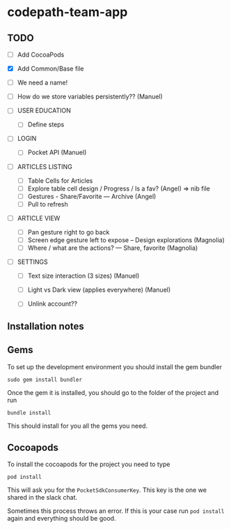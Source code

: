 # codepath-team-app

## TODO

- [ ] Add CocoaPods
- [x] Add Common/Base file
- [ ] We need a name!
- [ ] How do we store variables persistently?? (Manuel)

- [ ] USER EDUCATION
  - [ ] Define steps

- [ ] LOGIN
  - [ ] Pocket API (Manuel)

- [ ] ARTICLES LISTING
  - [ ] Table Cells for Articles
  - [ ] Explore table cell design / Progress / Is a fav? (Angel) => nib file
  - [ ] Gestures - Share/Favorite — Archive (Angel)
  - [ ] Pull to refresh

- [ ] ARTICLE VIEW 
  - [ ] Pan gesture right to go back
  - [ ] Screen edge gesture left to expose – Design explorations (Magnolia)
  - [ ] Where / what are the actions? — Share, favorite (Magnolia)
 
- [ ] SETTINGS
  - [ ] Text size interaction (3 sizes) (Manuel)
  - [ ] Light vs Dark view (applies everywhere) (Manuel)
  - [ ] Unlink account??


## Installation notes

## Gems

To set up the development environment you should install the gem bundler

`sudo gem install bundler`

Once the gem it is installed, you should go to the folder of the project and run

`bundle install`

This should install for you all the gems you need.

## Cocoapods

To install the cocoapods for the project you need to type

`pod install`

This will ask you for the `PocketSdkConsumerKey`. This key is the one we shared in the slack chat.

Sometimes this process throws an error. If this is your case run `pod install` again and everything should be good.